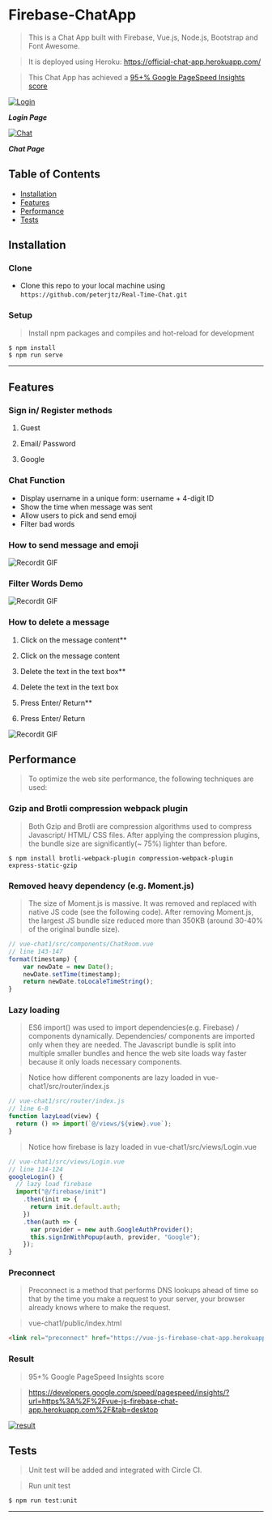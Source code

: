 # Firebase-ChatApp

> This is a Chat App built with Firebase, Vue.js, Node.js, Bootstrap and Font Awesome.

> It is deployed using Heroku: <a href="https://official-chat-app.herokuapp.com/">https://official-chat-app.herokuapp.com/</a>

> This Chat App has achieved a <a href="https://pagespeed.web.dev/report?url=https%3A%2F%2Fofficial-chat-app.herokuapp.com%2F&form_factor=desktop">95+% Google PageSpeed Insights score </a>

<a href="https://www.flickr.com/photos/196782410@N08/52425782816/in/dateposted-public/"><img src="https://live.staticflickr.com/65535/52425782816_253ed97634_h.jpg" title="Login"></a>

**_Login Page_**

<a href="https://www.flickr.com/photos/196782410@N08/52426332673/in/dateposted-public/"><img src="https://live.staticflickr.com/65535/52426332673_fbf1e32698_k.jpg" title="Chat"></a>

**_Chat Page_**

## Table of Contents

- [Installation](#installation)
- [Features](#features)
- [Performance](#performance)
- [Tests](#tests)

## Installation

### Clone

- Clone this repo to your local machine using `https://github.com/peterjtz/Real-Time-Chat.git`

### Setup

> Install npm packages and compiles and hot-reload for development

```shell
$ npm install
$ npm run serve

```

---

## Features

### Sign in/ Register methods

1. Guest

2. Email/ Password

3. Google

### Chat Function

- Display username in a unique form: username + 4-digit ID
- Show the time when message was sent
- Allow users to pick and send emoji
- Filter bad words

### How to send message and emoji

![Recordit GIF](https://s4.gifyu.com/images/FilterWord.gif)

### Filter Words Demo

![Recordit GIF](https://s4.gifyu.com/images/messageAndEmoji.gif)

### How to delete a message

1. Click on the message content\*\*
1. Click on the message content

1. Delete the text in the text box\*\*
1. Delete the text in the text box

1. Press Enter/ Return\*\*
1. Press Enter/ Return

![Recordit GIF](http://g.recordit.co/3r7t8EcRpd.gif)

## Performance

> To optimize the web site performance, the following techniques are used:

### Gzip and Brotli compression webpack plugin

> Both Gzip and Brotli are compression algorithms used to compress Javascript/ HTML/ CSS files. After applying the compression plugins, the bundle size are significantly(~ 75%) lighter than before.

```shell
$ npm install brotli-webpack-plugin compression-webpack-plugin express-static-gzip

```

### Removed heavy dependency (e.g. Moment.js)

> The size of Moment.js is massive. It was removed and replaced with native JS code (see the following code). After removing Moment.js, the largest JS bundle size reduced more than 350KB (around 30-40% of the original bundle size).

```javascript
// vue-chat1/src/components/ChatRoom.vue
// line 143-147
format(timestamp) {
    var newDate = new Date();
    newDate.setTime(timestamp);
    return newDate.toLocaleTimeString();
}
```

### Lazy loading

> ES6 import() was used to import dependencies(e.g. Firebase) / components dynamically. Dependencies/ components are imported only when they are needed. The Javascript bundle is split into multiple smaller bundles and hence the web site loads way faster because it only loads necessary components.

> Notice how different components are lazy loaded in vue-chat1/src/router/index.js

```javascript
// vue-chat1/src/router/index.js
// line 6-8
function lazyLoad(view) {
  return () => import(`@/views/${view}.vue`);
}
```

> Notice how firebase is lazy loaded in vue-chat1/src/views/Login.vue

```javascript
// vue-chat1/src/views/Login.vue
// line 114-124
googleLogin() {
  // lazy load firebase
  import("@/firebase/init")
    .then(init => {
      return init.default.auth;
    })
    .then(auth => {
      var provider = new auth.GoogleAuthProvider();
      this.signInWithPopup(auth, provider, "Google");
    });
}
```

### Preconnect

> Preconnect is a method that performs DNS lookups ahead of time so that by the time you make a request to your server, your browser already knows where to make the request.

> vue-chat1/public/index.html

```html
<link rel="preconnect" href="https://vue-js-firebase-chat-app.herokuapp.com/" />
```

### Result

> 95+% Google PageSpeed Insights score

> <a href="https://developers.google.com/speed/pagespeed/insights/?url=https%3A%2F%2Fvue-js-firebase-chat-app.herokuapp.com%2F&tab=desktop">https://developers.google.com/speed/pagespeed/insights/?url=https%3A%2F%2Fvue-js-firebase-chat-app.herokuapp.com%2F&tab=desktop</a>

<a href="https://www.flickr.com/photos/188674698@N05/49958784637/in/dateposted-public/"><img src="https://live.staticflickr.com/65535/49958784637_69785d0478_b.jpg" title="result"></a>

## Tests

> Unit test will be added and integrated with Circle CI.

> Run unit test

```shell
$ npm run test:unit

```

---
